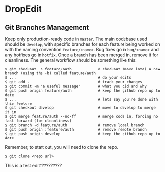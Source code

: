 # DropEdit

## Git Branches Management

Keep only production-ready code in `master`. The main codebase used should be `develop`, with specific branches for each feature being worked on with the naming convention `feature/<name>`. Bug fixes go in `bug/<name>` and any hotfixes go in `hotfix`. Once a branch has been merged in, remove it for cleanliness. The general workflow should be something like this:
  
    $ git checkout -b feature/auth            # checkout (move into) a new branch (using the -b) called feature/auth
    $ ...                                     # do your edits
    $ git add .                               # track your changes
    $ git commit -m "a useful message"        # what you did and why
    $ git push origin feature/auth            # keep the github repo up to date
    $ ...                                     # lets say you're done with this feature
    $ git checkout develop                    # move to develop to merge it in
    $ git merge feature/auth --no-ff          # merge code in, forcing no fast forward (for cleanliness)
    $ git branch -d feature/auth              # remove local branch
    $ git push origin :feature/auth           # remove remote branch
    $ git push origin develop                 # keep the github repo up to date

Remember, to start out, you will need to clone the repo.

    $ git clone <repo url>

This is a test edit??????????
